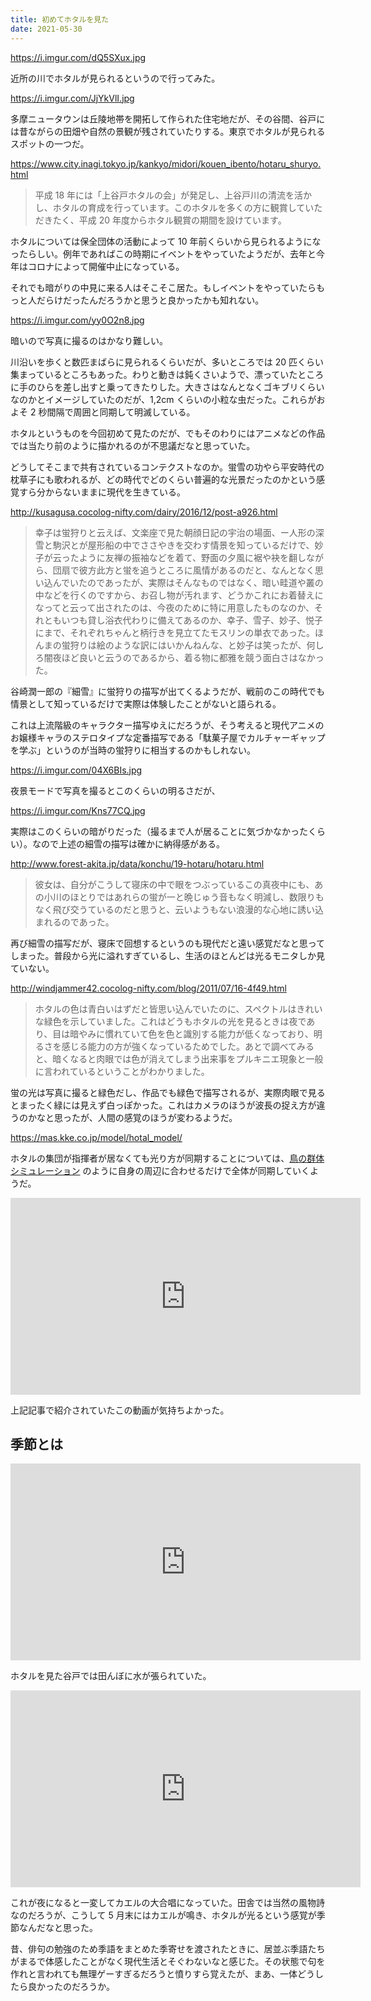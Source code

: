```yaml
---
title: 初めてホタルを見た
date: 2021-05-30
---
```


https://i.imgur.com/dQ5SXux.jpg

近所の川でホタルが見られるというので行ってみた。

https://i.imgur.com/JjYkVlI.jpg

多摩ニュータウンは丘陵地帯を開拓して作られた住宅地だが、その谷間、谷戸には昔ながらの田畑や自然の景観が残されていたりする。東京でホタルが見られるスポットの一つだ。

https://www.city.inagi.tokyo.jp/kankyo/midori/kouen_ibento/hotaru_shuryo.html

> 平成 18 年には「上谷戸ホタルの会」が発足し、上谷戸川の清流を活かし、ホタルの育成を行っています。このホタルを多くの方に観賞していただきたく、平成 20 年度からホタル観賞の期間を設けています。

ホタルについては保全団体の活動によって 10 年前くらいから見られるようになったらしい。例年であればこの時期にイベントをやっていたようだが、去年と今年はコロナによって開催中止になっている。

それでも暗がりの中見に来る人はそこそこ居た。もしイベントをやっていたらもっと人だらけだったんだろうかと思うと良かったかも知れない。

https://i.imgur.com/yy0O2n8.jpg

暗いので写真に撮るのはかなり難しい。

川沿いを歩くと数匹まばらに見られるくらいだが、多いところでは 20 匹くらい集まっているところもあった。わりと動きは鈍くさいようで、漂っていたところに手のひらを差し出すと乗ってきたりした。大きさはなんとなくゴキブリくらいなのかとイメージしていたのだが、1,2cm くらいの小粒な虫だった。これらがおよそ 2 秒間隔で周囲と同期して明滅している。

ホタルというものを今回初めて見たのだが、でもそのわりにはアニメなどの作品では当たり前のように描かれるのが不思議だなと思っていた。

どうしてそこまで共有されているコンテクストなのか。蛍雪の功やら平安時代の枕草子にも歌われるが、どの時代でどのくらい普遍的な光景だったのかという感覚すら分からないままに現代を生きている。

http://kusagusa.cocolog-nifty.com/dairy/2016/12/post-a926.html

> 幸子は蛍狩りと云えば、文楽座で見た朝顔日記の宇治の場面、ー人形の深雪と駒沢とが屋形船の中でささやきを交わす情景を知っているだけで、妙子が云ったように友禅の振袖などを着て、野面の夕風に裾や袂を翻しながら、団扇で彼方此方と蛍を追うところに風情があるのだと、なんとなく思い込んでいたのであったが、実際はそんなものではなく、暗い畦道や叢の中などを行くのですから、お召し物が汚れます、どうかこれにお着替えになってと云って出されたのは、今夜のために特に用意したものなのか、それともいつも貸し浴衣代わりに備えてあるのか、幸子、雪子、妙子、悦子にまで、それぞれちゃんと柄行きを見立てたモスリンの単衣であった。ほんまの蛍狩りは絵のような訳にはいかんねんな、と妙子は笑ったが、何しろ闇夜ほど良いと云うのであるから、着る物に都雅を競う面白さはなかった。

谷崎潤一郎の『細雪』に蛍狩りの描写が出てくるようだが、戦前のこの時代でも情景として知っているだけで実際は体験したことがないと語られる。

これは上流階級のキャラクター描写ゆえにだろうが、そう考えると現代アニメのお嬢様キャラのステロタイプな定番描写である「駄菓子屋でカルチャーギャップを学ぶ」というのが当時の蛍狩りに相当するのかもしれない。

https://i.imgur.com/04X6BIs.jpg

夜景モードで写真を撮るとこのくらいの明るさだが、

https://i.imgur.com/Kns77CQ.jpg

実際はこのくらいの暗がりだった（撮るまで人が居ることに気づかなかったくらい）。なので上述の細雪の描写は確かに納得感がある。

http://www.forest-akita.jp/data/konchu/19-hotaru/hotaru.html

> 彼女は、自分がこうして寝床の中で眼をつぶっているこの真夜中にも、あの小川のほとりではあれらの蛍が一と晩じゅう音もなく明減し、数限りもなく飛び交うているのだと思うと、云いようもない浪漫的な心地に誘い込まれるのであった。

再び細雪の描写だが、寝床で回想するというのも現代だと遠い感覚だなと思ってしまった。普段から光に溢れすぎているし、生活のほとんどは光るモニタしか見ていない。

http://windjammer42.cocolog-nifty.com/blog/2011/07/16-4f49.html

> ホタルの色は青白いはずだと皆思い込んでいたのに、スペクトルはきれいな緑色を示していました。これはどうもホタルの光を見るときは夜であり、目は暗やみに慣れていて色を色と識別する能力が低くなっており、明るさを感じる能力の方が強くなっているためでした。あとで調べてみると、暗くなると肉眼では色が消えてしまう出来事をプルキニエ現象と一般に言われているということがわかりました。

蛍の光は写真に撮ると緑色だし、作品でも緑色で描写されるが、実際肉眼で見るとまったく緑には見えず白っぽかった。これはカメラのほうが波長の捉え方が違うのかなと思ったが、人間の感覚のほうが変わるようだ。

https://mas.kke.co.jp/model/hotal_model/

ホタルの集団が指揮者が居なくても光り方が同期することについては、[鳥の群体シミュレーション](https://en.wikipedia.org/wiki/Boids) のように自身の周辺に合わせるだけで全体が同期していくようだ。

<iframe width="560" height="315" src="https://www.youtube.com/embed/JWToUATLGzs" title="YouTube video player" frameborder="0" allow="accelerometer; autoplay; clipboard-write; encrypted-media; gyroscope; picture-in-picture" allowfullscreen></iframe>

上記記事で紹介されていたこの動画が気持ちよかった。

## 季節とは

<iframe width="560" height="315" src="https://www.youtube.com/embed/bzcY9d3Zoaw" title="YouTube video player" frameborder="0" allow="accelerometer; autoplay; clipboard-write; encrypted-media; gyroscope; picture-in-picture" allowfullscreen></iframe>

ホタルを見た谷戸では田んぼに水が張られていた。

<iframe width="560" height="315" src="https://www.youtube.com/embed/78vE9S3nGZg" title="YouTube video player" frameborder="0" allow="accelerometer; autoplay; clipboard-write; encrypted-media; gyroscope; picture-in-picture" allowfullscreen></iframe>

これが夜になると一変してカエルの大合唱になっていた。田舎では当然の風物詩なのだろうが、こうして 5 月末にはカエルが鳴き、ホタルが光るという感覚が季節なんだなと思った。

昔、俳句の勉強のため季語をまとめた季寄せを渡されたときに、居並ぶ季語たちがまるで体感したことがなく現代生活とそぐわないなと感じた。その状態で句を作れと言われても無理ゲーすぎるだろうと憤りすら覚えたが、まあ、一体どうしたら良かったのだろうか。
